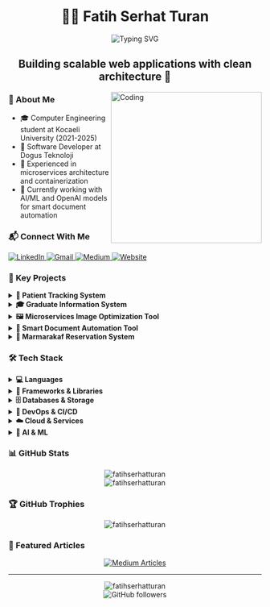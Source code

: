# <div align="center">👨‍💻 Fatih Serhat Turan</div>

<div align="center">
  <img src="https://readme-typing-svg.demolab.com?font=Fira+Code&weight=600&size=22&pause=1000&color=6C63FF&center=true&vCenter=true&random=false&width=435&lines=Fullstack+Developer;.NET+Core+%26+C%23+Specialist;Microservices+Architect" alt="Typing SVG" />
</div>

## <div align="center">Building scalable web applications with clean architecture 🚀</div>

<img align="right" alt="Coding" width="300" src="https://media.giphy.com/media/v1.Y2lkPTc5MGI3NjExM2UxdHVrbWZhdGQxcXYxaWluNW5penE3aWI5anVmcnhjejZua3Z3YiZlcD12MV9pbnRlcm5hbF9naWZfYnlfaWQmY3Q9Zw/qgQUggAC3Pfv687qPC/giphy.gif">

### 💫 About Me
- 🎓 Computer Engineering student at Kocaeli University (2021-2025)
- 💼 Software Developer at Dogus Teknoloji
- 🔭 Experienced in microservices architecture and containerization
- 🌱 Currently working with AI/ML and OpenAI models for smart document automation

### 📬 Connect With Me
<div align="left">
  <a href="https://www.linkedin.com/in/fatih-serhat-turan-4b3bb1146/" target="_blank">
    <img src="https://img.shields.io/badge/LinkedIn-0077B5?style=for-the-badge&logo=linkedin&logoColor=white" alt="LinkedIn"/>
  </a>
  <a href="mailto:fatihserhatturan@gmail.com" target="_blank">
    <img src="https://img.shields.io/badge/Gmail-D14836?style=for-the-badge&logo=gmail&logoColor=white" alt="Gmail"/>
  </a>
  <a href="https://medium.com/@fatihserhatturan" target="_blank">
    <img src="https://img.shields.io/badge/Medium-12100E?style=for-the-badge&logo=medium&logoColor=white" alt="Medium"/>
  </a>
  <a href="https://fatihserhatturan.vercel.app/" target="_blank">
    <img src="https://img.shields.io/badge/Portfolio-000000?style=for-the-badge&logo=vercel&logoColor=white" alt="Website"/>
  </a>
</div>

### 🚀 Key Projects

<details>
  <summary><b>🏥 Patient Tracking System</b></summary>
  <br/>
  <p>
    Developed a comprehensive patient tracking system for Kocaeli University Hospital using .NET Core MVC. The system enhanced patient management efficiency and improved healthcare service delivery.
    <br/><br/>
    <b>Technologies:</b> .NET Core MVC, C#, MSSQL, Clean Architecture
  </p>
</details>

<details>
  <summary><b>🎓 Graduate Information System</b></summary>
  <br/>
  <p>
    Implemented a graduate information system for Kocaeli University using .NET Core, streamlining alumni data management and improving institutional record-keeping.
    <br/><br/>
    <b>Technologies:</b> .NET Core, C#, MSSQL, MongoDB
  </p>
</details>

<details>
  <summary><b>🖼️ Microservices Image Optimization Tool</b></summary>
  <br/>
  <p>
    Built an online image optimization tool using microservices architecture with Go and Node.js. The system features separate containerized services for upload, processing, and analytics, communicating via gRPC.
    <br/><br/>
    <b>Technologies:</b> Go, Node.js, Docker, Kubernetes, Redis, PostgreSQL, gRPC
  </p>
</details>

<details>
  <summary><b>📄 Smart Document Automation Tool</b></summary>
  <br/>
  <p>
    Created a smart document tool that automates document requirements in business processes using AI/ML technologies. This project won 2nd place in an internal generative AI competition.
    <br/><br/>
    <b>Technologies:</b> OpenAI models, .NET Core, Azure
  </p>
</details>

<details>
  <summary><b>🏨 Marmarakaf Reservation System</b></summary>
  <br/>
  <p>
    Designed and implemented a reservation system for Marmarakaf using .NET Core MVC, improving booking efficiency and user experience.
    <br/><br/>
    <b>Technologies:</b> .NET Core MVC, C#, Vue.js
  </p>
</details>

### 🛠️ Tech Stack

<details>
  <summary><b>💻 Languages</b></summary>
  <br/>
  <p align="left">
    <img src="https://img.shields.io/badge/C%23-239120?style=for-the-badge&logo=c-sharp&logoColor=white" alt="C#" />
    <img src="https://img.shields.io/badge/Go-00ADD8?style=for-the-badge&logo=go&logoColor=white" alt="Go" />
    <img src="https://img.shields.io/badge/JavaScript-F7DF1E?style=for-the-badge&logo=javascript&logoColor=black" alt="JavaScript" />
    <img src="https://img.shields.io/badge/TypeScript-007ACC?style=for-the-badge&logo=typescript&logoColor=white" alt="TypeScript" />
    <img src="https://img.shields.io/badge/T--SQL-CC2927?style=for-the-badge&logo=microsoft-sql-server&logoColor=white" alt="T-SQL" />
  </p>
</details>

<details>
  <summary><b>🧰 Frameworks & Libraries</b></summary>
  <br/>
  <p align="left">
    <img src="https://img.shields.io/badge/.NET_Core-512BD4?style=for-the-badge&logo=dotnet&logoColor=white" alt=".NET Core" />
    <img src="https://img.shields.io/badge/ASP.NET_MVC-5C2D91?style=for-the-badge&logo=dotnet&logoColor=white" alt="ASP.NET MVC" />
    <img src="https://img.shields.io/badge/Node.js-339933?style=for-the-badge&logo=nodedotjs&logoColor=white" alt="Node.js" />
    <img src="https://img.shields.io/badge/Vue.js-4FC08D?style=for-the-badge&logo=vuedotjs&logoColor=white" alt="Vue.js" />
  </p>
</details>

<details>
  <summary><b>🗄️ Databases & Storage</b></summary>
  <br/>
  <p align="left">
    <img src="https://img.shields.io/badge/Microsoft_SQL_Server-CC2927?style=for-the-badge&logo=microsoft-sql-server&logoColor=white" alt="MSSQL" />
    <img src="https://img.shields.io/badge/MongoDB-4EA94B?style=for-the-badge&logo=mongodb&logoColor=white" alt="MongoDB" />
    <img src="https://img.shields.io/badge/PostgreSQL-316192?style=for-the-badge&logo=postgresql&logoColor=white" alt="PostgreSQL" />
    <img src="https://img.shields.io/badge/Redis-DC382D?style=for-the-badge&logo=redis&logoColor=white" alt="Redis" />
  </p>
</details>

<details>
  <summary><b>🚢 DevOps & CI/CD</b></summary>
  <br/>
  <p align="left">
    <img src="https://img.shields.io/badge/Docker-2CA5E0?style=for-the-badge&logo=docker&logoColor=white" alt="Docker" />
    <img src="https://img.shields.io/badge/Kubernetes-326CE5?style=for-the-badge&logo=kubernetes&logoColor=white" alt="Kubernetes" />
    <img src="https://img.shields.io/badge/Azure_DevOps-0078D7?style=for-the-badge&logo=azure-devops&logoColor=white" alt="Azure DevOps" />
    <img src="https://img.shields.io/badge/SonarQube-4E9BCD?style=for-the-badge&logo=sonarqube&logoColor=white" alt="SonarQube" />
    <img src="https://img.shields.io/badge/Git-F05032?style=for-the-badge&logo=git&logoColor=white" alt="Git" />
    <img src="https://img.shields.io/badge/GitHub-181717?style=for-the-badge&logo=github&logoColor=white" alt="GitHub" />
  </p>
</details>

<details>
  <summary><b>☁️ Cloud & Services</b></summary>
  <br/>
  <p align="left">
    <img src="https://img.shields.io/badge/Azure-0078D4?style=for-the-badge&logo=microsoftazure&logoColor=white" alt="Azure" />
    <img src="https://img.shields.io/badge/gRPC-4285F4?style=for-the-badge&logo=google&logoColor=white" alt="gRPC" />
    <img src="https://img.shields.io/badge/Postman-FF6C37?style=for-the-badge&logo=Postman&logoColor=white" alt="Postman" />
  </p>
</details>

<details>
  <summary><b>🧠 AI & ML</b></summary>
  <br/>
  <p align="left">
    <img src="https://img.shields.io/badge/OpenAI-412991?style=for-the-badge&logo=openai&logoColor=white" alt="OpenAI" />
  </p>
</details>

### 📊 GitHub Stats

<div align="center">
  <img src="https://github-readme-stats.vercel.app/api/top-langs?username=fatihserhatturan&show_icons=true&locale=en&layout=compact&theme=tokyonight&hide_border=true" alt="fatihserhatturan" />
</div>

<div align="center">
  <img src="https://github-readme-streak-stats.herokuapp.com/?user=fatihserhatturan&theme=tokyonight&hide_border=true" alt="fatihserhatturan" />
</div>

### 🏆 GitHub Trophies
<div align="center">
  <img src="https://github-profile-trophy.vercel.app/?username=fatihserhatturan&theme=tokyonight&no-frame=true&no-bg=false&margin-w=4" alt="fatihserhatturan" />
</div>

### 📝 Featured Articles
<div align="center">
  <a href="https://medium.com/@fatihserhatturan">
    <img src="https://img.shields.io/badge/Check_out_my_Medium_articles-12100E?style=for-the-badge&logo=medium&logoColor=white" alt="Medium Articles"/>
  </a>
</div>

---

<div align="center">
  <img src="https://komarev.com/ghpvc/?username=fatihserhatturan&label=Profile%20views&color=0e75b6&style=flat" alt="fatihserhatturan" />
  <br/>
  <img src="https://img.shields.io/github/followers/fatihserhatturan?label=Followers&style=social" alt="GitHub followers" />
</div>

